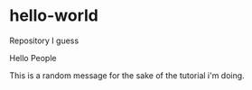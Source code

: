# hello-world
Repository I guess

Hello People
  
This is a random message for the sake of the tutorial i'm doing.
